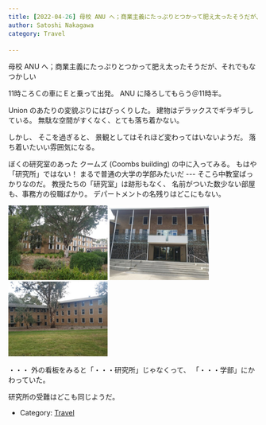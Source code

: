 ```yaml
---
title: [2022-04-26] 母校 ANU へ；商業主義にたっぷりとつかって肥え太ったそうだが、それでもなつかしい
author: Satoshi Nakagawa
category: Travel

---
```


母校 ANU へ；商業主義にたっぷりとつかって肥え太ったそうだが、それでもなつかしい

 11時ころＣの車にＥと乗って出発。
ANU に降ろしてもらう＠11時半。

Union のあたりの変貌ぶりにはびっくりした。
建物はデラックスでギラギラしている。
無駄な空間がすくなく、とても落ち着かない。

 しかし、
そこを過ぎると、
景観としてはそれほど変わってはいないようだ。
落ち着いたいい雰囲気になる。

 ぼくの研究室のあった
クームズ (Coombs building) の中に入ってみる。
もはや「研究所」ではない！
まるで普通の大学の学部みたいだ
--- そこら中教室ばっかりなのだ。
教授たちの「研究室」は跡形もなく、
名前がついた数少ない部屋も、事務方の役職ばかり。
デパートメントの名残りはどこにもない。

<a href=/pict/2022-04-26-coombs-1.jpg><img src="/pict/2022-04-26-coombs-1.jpg" alt="" width="200"/></a>
<a href=/pict/2022-04-26-coombs-2.jpg><img src="/pict/2022-04-26-coombs-2.jpg" alt="" width="200"/></a>
<a href=/pict/2022-04-26-coombs-3.jpg><img src="/pict/2022-04-26-coombs-3.jpg" alt="" width="200"/></a>

 ・・・
外の看板をみると「・・・研究所」じゃなくって、
「・・・学部」にかわっていた。

 研究所の受難はどこも同じようだ。

- Category: [Travel](https://merapano.github.io/categories.html#Travel)

